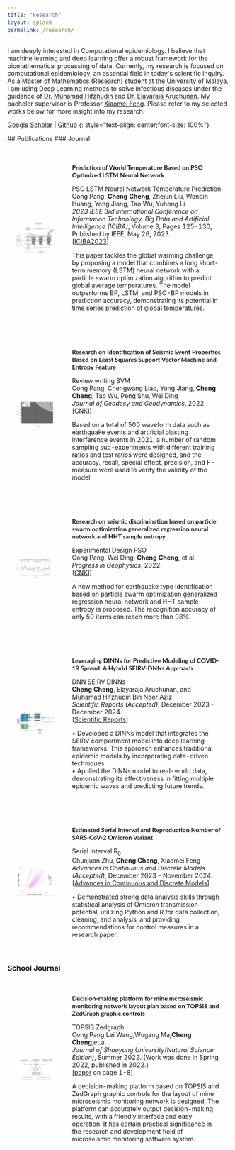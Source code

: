 ```yaml
---
title: "Research"
layout: splash
permalink: /research/
---
```

I am deeply interested in Computational epidemiology. I believe that machine learning and deep learning offer a robust framework for the biomathematical processing of data. Currently, my research is focused on computational epidemiology, an essential field in today's scientific inquiry. As a Master of Mathematics (Research) student at the University of Malaya, I am using Deep Learning methods to solve infectious diseases under the guidance of [Dr. Muhamad Hifzhudin](https://umexpert.um.edu.my/hifz_din) and [Dr. Elayaraja Aruchunan](https://umexpert.um.edu.my/elayarajah). My bachelor supervisor is Professor [Xiaomei Feng](https://www.researchgate.net/profile/Xiaomei-Feng-2). Please refer to my selected works below for more insight into my research.


[Google Scholar]( https://scholar.google.com.my/citations?hl=en&user=-_xoqYAAAAAJ) \|
[Github](https://github.com/ChingyCheng)
{: style="text-align: center;font-size: 100%"}


<!-- style -->
<link rel="stylesheet" href="/assets/css/styles.css">
## Publications
### Journal
<table style="width:100%;border:0px;border-spacing:0px;border-collapse:separate;margin-right:auto;margin-left:auto;">
    <tbody>
      <!-- Existing Publication 1 -->
      <tr>
        <td style="padding:20px;width:25%;vertical-align:middle">
          <div>
            <!-- Image for the publication -->
            <img src='/images/PSO-LSTM.jpg' width="160">
          </div>
        </td>
        <td style="padding:20px;width:75%;vertical-align:middle">
          <p style="font-family:'Lato',Verdana,Helvetica,sans-serif; font-size:14px;font-weight:700">
            Prediction of World Temperature Based on PSO Optimized LSTM Neural Network
          </p>
          <div class="skills">
            <span class="skill">PSO</span>
            <span class="skill">LSTM Neural Network</span>
            <span class="skill">Temperature Prediction</span>
          </div>
          Cong Pang, <strong>Cheng Cheng</strong>, Zhejun Liu, Wenbin Huang, Yong Jiang, Tao Wu, Yuhong Li
          <br>
          <em>2023 IEEE 3rd International Conference on Information Technology, Big Data and Artificial Intelligence (ICIBA)</em>, Volume 3, Pages 125-130, Published by IEEE, May 26, 2023.
          <br>
          [<a href="https://ieeexplore.ieee.org/document/10165253" target="_blank" rel="noopener noreferrer">ICIBA2023</a>]
          <br>
          <p>
            This paper tackles the global warming challenge by proposing a model that combines a long short-term memory (LSTM) neural network with a particle swarm optimization algorithm to predict global average temperatures. The model outperforms BP, LSTM, and PSO-BP models in prediction accuracy, demonstrating its potential in time series prediction of global temperatures.
          </p>
        </td>
      </tr>
    </tbody>
</table> 

<table style="width:100%;border:0px;border-spacing:0px;border-collapse:separate;margin-right:auto;margin-left:auto;">
    <tbody>
      <!-- Existing Publication 2 -->
      <tr>
        <td style="padding:20px;width:25%;vertical-align:middle">
          <div>
            <img src='/images/ercheng.jpg' width="160">
          </div>
        </td>
        <td style="padding:20px;width:75%;vertical-align:middle">
          <p style="font-family:'Lato',Verdana,Helvetica,sans-serif; font-size:14px;font-weight:700">
           Research on Identification of Seismic Event Properties Based on Least Squares Support Vector Machine and Entropy Feature
          </p>
          <div class="skills">
            <span class="skill">Review writing</span>
            <span class="skill">SVM</span>
          </div>
          Cong Pang, Chengwang Liao, Yong Jiang, <strong>Cheng Cheng</strong>, Tao Wu, Peng Shu, Wei Ding
          <br>
          <em>Journal of Geodesy and Geodynamics</em>, 2022.
          <br>
          [<a href="https://kns.cnki.net/kcms/detail/detail.aspx?filename=DKXB202206019&dbcode=CJFQ&dbname=CJFD2022&v=hSWFAhoAtBnSMk_gu_PeVuzDZ5rmBMqy4-ktNhinxiOOUSS9J4qGLfr81ma2aKIi" target="_blank" rel="noopener noreferrer">CNKI</a>]
          <br>
          <p>Based on a total of 500 waveform data such as earthquake events and artificial blasting interference events in 2021, a number of random sampling sub-experiments with different training ratios and test ratios were designed, and the accuracy, recall, special effect, precision, and F-measure were used to verify the validity of the model.<br>
          </p>
        </td>
      </tr>
    </tbody>
</table> 

<table style="width:100%;border:0px;border-spacing:0px;border-collapse:separate;margin-right:auto;margin-left:auto;">
    <tbody>
      <!-- Existing Publication 3 -->
      <tr>
        <td style="padding:20px;width:25%;vertical-align:middle">
          <div>
            <img src='/images/pso.jpg' width="160">
          </div>
        </td>
        <td style="padding:20px;width:75%;vertical-align:middle">
          <p style="font-family:'Lato',Verdana,Helvetica,sans-serif; font-size:14px;font-weight:700">
         Research on seismic discrimination based on particle swarm optimization generalized regression neural network and HHT sample entropy
          </p>
          <div class="skills">
            <span class="skill">Experimental Design</span>
            <span class="skill">PSO</span>
          </div>
          Cong Pang, Wei Ding,
          <strong>Cheng Cheng</strong>, et al.
          <br>
          <em>Progress in Geophysics</em>, 2022.
          <br>
          [<a href="https://kns.cnki.net/kcms/detail/detail.aspx?filename=DQWJ2022031500J&dbcode=DKFX&dbname=DKFX2022&v=S8LCx_iKxHZwzIf37irYxfUIXBeHlC8GhgF9dyL40h0xJzBSgRmLQLKhUX59xYaP" target="_blank" rel="noopener noreferrer">CNKI</a>]
<!--               [<a href="../pdfs/posters/optre_rldm_poster.pdf">poster</a>]
          [<a href="https://brown.hosted.panopto.com/Panopto/Pages/Viewer.aspx?id=7adfa2ab-3dde-46ab-b69e-aea800efe5ef">talk at RLDM</a> at 1:20:00] -->
          <br>
          <p>A new method for earthquake type identification based on particle swarm optimization generalized regression neural network and HHT sample entropy is proposed. The recognition accuracy of only 50 items can reach more than 98%.<br>
          </p>
        </td>
      </tr>
    </tbody>
</table> 

<!-- New Publication: Leveraging DINNs for Predictive Modeling of COVID-19 Spread -->
<table style="width:100%;border:0px;border-spacing:0px;border-collapse:separate;margin-right:auto;margin-left:auto;">
    <tbody>
      <tr>
        <td style="padding:20px;width:25%;vertical-align:middle">
          <div>
            <!-- Updated Image Path -->
            <img src='/images/DINNs.jpg' width="160">
          </div>
        </td>
        <td style="padding:20px;width:75%;vertical-align:middle">
          <p style="font-family:'Lato',Verdana,Helvetica,sans-serif; font-size:14px;font-weight:700">
            Leveraging DINNs for Predictive Modeling of COVID-19 Spread: A Hybrid SEIRV-DNNs Approach
          </p>
          <div class="skills">
            <span class="skill">DNN</span>
            <span class="skill">SEIRV</span>
            <span class="skill">DINNs</span>
          </div>
          <strong>Cheng Cheng</strong>, Elayaraja Aruchunan, and Muhamad Hifzhudin Bin Noor Aziz
          <br>
          <em>Scientific Reports (Accepted)</em>, December 2023 – December 2024.
          <br>
          [<a href="https://www.nature.com/srep/" target="_blank" rel="noopener noreferrer">Scientific Reports</a>]
          <br>
          <p>
            • Developed a DINNs model that integrates the SEIRV compartment model into deep learning frameworks. This approach enhances traditional epidemic models by incorporating data-driven techniques.<br>
            • Applied the DINNs model to real-world data, demonstrating its effectiveness in fitting multiple epidemic waves and predicting future trends.
          </p>
        </td>
      </tr>
    </tbody>
</table> 

<!-- New Publication: Estimated Serial Interval and Reproduction Number of SARS-CoV-2 Omicron Variant -->
<table style="width:100%;border:0px;border-spacing:0px;border-collapse:separate;margin-right:auto;margin-left:auto;">
    <tbody>
      <tr>
        <td style="padding:20px;width:25%;vertical-align:middle">
          <div>
            <!-- Updated Image Path -->
            <img src='/images/Serial Interval.jpg' width="160">
          </div>
        </td>
        <td style="padding:20px;width:75%;vertical-align:middle">
          <p style="font-family:'Lato',Verdana,Helvetica,sans-serif; font-size:14px;font-weight:700">
            Estimated Serial Interval and Reproduction Number of SARS-CoV-2 Omicron Variant
          </p>
          <div class="skills">
            <span class="skill">Serial Interval</span>
            <span class="skill">R<sub>0</sub></span>
          </div>
          Chunjuan Zhu, <strong>Cheng Cheng</strong>, Xiaomei Feng
          <br>
          <em>Advances in Continuous and Discrete Models (Accepted)</em>, December 2023 – November 2024.
          <br>
          [<a href="https://advancesincontinuousanddiscretemodels.springeropen.com/" target="_blank" rel="noopener noreferrer">Advances in Continuous and Discrete Models</a>]
          <br>
          <p>
            • Demonstrated strong data analysis skills through statistical analysis of Omicron transmission potential, utilizing Python and R for data collection, cleaning, and analysis, and providing recommendations for control measures in a research paper.
          </p>
        </td>
      </tr>
    </tbody>
</table> 

### School Journal
<table style="width:100%;border:0px;border-spacing:0px;border-collapse:separate;margin-right:auto;margin-left:auto;">
        <tbody>
          <!-- <tr bgcolor="#ffffd0"> -->
          <tr>
            <td style="padding:20px;width:25%;vertical-align:middle">
              <div>
               <img src='/images/TOPSIS.jpg' width="160">
              </div>
            </td>
            <td style="padding:20px;width:75%;vertical-align:middle">
              <p style="font-family:'Lato',Verdana,Helvetica,sans-serif; font-size:14px;font-weight:700">
             Decision-making platform for mine mcroseismic monitoring network layout plan based on TOPSIS and ZedGraph graphic controls
              </p>
                <div class="skills">
                  <span class="skill">TOPSIS</span>
                  <span class="skill">Zedgraph</span>
<!--                   <span class="skill">Kalman Filter</span>
                  <span class="skill">Inertial Measurement Unit</span> -->
                </div>
              Cong Pang,Lei Wang,Wugang Ma,<strong>Cheng Cheng</strong>,et.al
<!--               <a href="https://rocketreach.co/spencer-boyum-email_78257776">Spencer Boyum</a>,
              <a href="https://vivo.brown.edu/display/mparadis">Michael Paradiso</a> -->
              <br>
				<em>Journal of Shaoyang University(Natural Science Edition)</em>, Summer 2022. (Work was done in Spring 2022, published in 2022.)
              <br>
              [<a href="https://kns.cnki.net/kcms/detail/detail.aspx?dbcode=CJFD&dbname=CJFDAUTO&filename=SYXZ202203001&uniplatform=NZKPT&v=WQLhOUsEE2Ny13mKBzFFTg1MH4UfiBiMihiJSvVAzbPdTDJxVhDcT2K3elAZkcIw">paper</a> on page 1-8]
              <br>
              <p>A decision-making platform based on TOPSIS and ZedGraph graphic controls for the layout of mine microseismic monitoring network is designed. The platform can accurately output decision-making results, with a friendly interface and easy operation. It has certain practical significance in the research and development field of microseismic monitoring software system.<br>
              </p>
            </td>
          </tr>
        </tbody>
</table> 


<!-- ## Misc 
<table style="width:100%;border:0px;border-spacing:0px;border-collapse:separate;margin-right:auto;margin-left:auto;">
        <tbody>
           <tr bgcolor="#ffffd0"> 
          <tr>
            <td style="padding:20px;width:25%;vertical-align:middle">
              <div>
                <img src='/images/paper-images/robot-nav.png' width="160">
              </div>
            </td>
            <td style="padding:20px;width:75%;vertical-align:middle">
              <p style="font-family:'Lato',Verdana,Helvetica,sans-serif; font-size:14px;font-weight:700">
              Natural Language and Gesture Control for Robot Navigation
              </p>
              <div class="skills">
                <span class="skill">NLP</span>
                <span class="skill">gesture control</span>
                <span class="skill">navigation</span>
                <span class="skill">robotics simulation</span>
              </div>
              <a href="https://www.linkedin.com/in/ronald-baker-a978801b4/">Ronald Baker</a>,
              <strong>Zhiyuan Zhou</strong>,
              <a href="https://cs.brown.edu/people/stellex/">Stefanie Tellex</a>,
              <br>
				<em>final paper for Brown's Collaborative Robotics CS2951K</em>, Spring 2020.
              <br>
              [<a href="../pdfs/papers/nl-gesture-paper.pdf">paper</a>]
              [<a href="https://drive.google.com/file/d/1n_2syscPwRcwtKXXp40UMu6Vl1x3uDok/view?usp=sharing">demo video</a>]
              <br>
              <p>Created a pipeline that enables a robot to navigate to a destination more accurately, using pointing gestures to corroborate natural language commands.<br>
              </p>
            </td>
          </tr>
        </tbody>
</table>  -->

